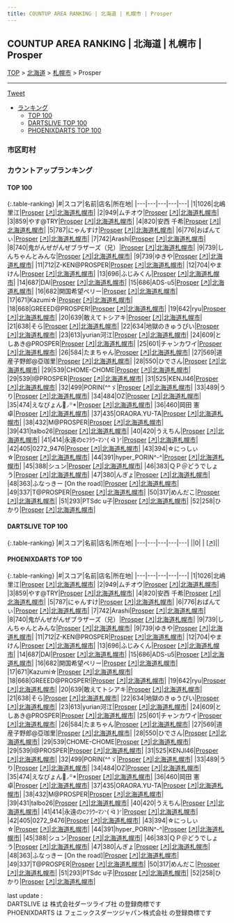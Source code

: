 ```yaml
---
title: COUNTUP AREA RANKING | 北海道 | 札幌市 | Prosper
---
```

## COUNTUP AREA RANKING | 北海道 | 札幌市 | Prosper

[TOP](/darts/rank/) > [北海道](/darts/rank/北海道/) > [札幌市](/darts/rank/北海道/札幌市/) > Prosper

___

<a href="https://twitter.com/share?ref_src=twsrc%5Etfw" data-text="COUNTUP AREA RANKING | 北海道札幌市Prosper" class="twitter-share-button" data-hashtags="DARTSLIVE,PHOENIXDARTS,darts,ダーツ" data-show-count="false">Tweet</a>

* [ランキング](#カウントアップランキング)
    * [TOP 100](#top-100)
    * [DARTSLIVE TOP 100](#dartslive-top-100)
    * [PHOENIXDARTS TOP 100](#phoenixdarts-top-100)

### 市区町村

<ul>

</ul>

### カウントアップランキング

#### TOP 100



{:.table-ranking}
|#|スコア|名前|店名|所在地|
|---|---|---|---|---|
|1|1026|<span class="rank-name-pd">北嶋里江</span>|<a href="/darts/rank/shops/79163.html">Prosper</a> <a href="https://vs.phoenixdarts.com/jp/shop/shopDetailInfo/s_79163?s_seq=79163">[↗]</a>|<a href="/darts/rank/北海道/札幌市">北海道札幌市</a>|
|2|949|<span class="rank-name-pd">ムチオウ</span>|<a href="/darts/rank/shops/79163.html">Prosper</a> <a href="https://vs.phoenixdarts.com/jp/shop/shopDetailInfo/s_79163?s_seq=79163">[↗]</a>|<a href="/darts/rank/北海道/札幌市">北海道札幌市</a>|
|3|859|<span class="rank-name-pd">やす@TRY</span>|<a href="/darts/rank/shops/79163.html">Prosper</a> <a href="https://vs.phoenixdarts.com/jp/shop/shopDetailInfo/s_79163?s_seq=79163">[↗]</a>|<a href="/darts/rank/北海道/札幌市">北海道札幌市</a>|
|4|820|<span class="rank-name-pd">安西 千希</span>|<a href="/darts/rank/shops/79163.html">Prosper</a> <a href="https://vs.phoenixdarts.com/jp/shop/shopDetailInfo/s_79163?s_seq=79163">[↗]</a>|<a href="/darts/rank/北海道/札幌市">北海道札幌市</a>|
|5|787|<span class="rank-name-pd">にゃんすけ</span>|<a href="/darts/rank/shops/79163.html">Prosper</a> <a href="https://vs.phoenixdarts.com/jp/shop/shopDetailInfo/s_79163?s_seq=79163">[↗]</a>|<a href="/darts/rank/北海道/札幌市">北海道札幌市</a>|
|6|776|<span class="rank-name-pd">おぱんてぃ</span>|<a href="/darts/rank/shops/79163.html">Prosper</a> <a href="https://vs.phoenixdarts.com/jp/shop/shopDetailInfo/s_79163?s_seq=79163">[↗]</a>|<a href="/darts/rank/北海道/札幌市">北海道札幌市</a>|
|7|742|<span class="rank-name-pd">Arashi</span>|<a href="/darts/rank/shops/79163.html">Prosper</a> <a href="https://vs.phoenixdarts.com/jp/shop/shopDetailInfo/s_79163?s_seq=79163">[↗]</a>|<a href="/darts/rank/北海道/札幌市">北海道札幌市</a>|
|8|740|<span class="rank-name-pd">鬼がんぜがんぜブラザーズ（兄）</span>|<a href="/darts/rank/shops/79163.html">Prosper</a> <a href="https://vs.phoenixdarts.com/jp/shop/shopDetailInfo/s_79163?s_seq=79163">[↗]</a>|<a href="/darts/rank/北海道/札幌市">北海道札幌市</a>|
|9|739|<span class="rank-name-pd">しんちゃんとみんな</span>|<a href="/darts/rank/shops/79163.html">Prosper</a> <a href="https://vs.phoenixdarts.com/jp/shop/shopDetailInfo/s_79163?s_seq=79163">[↗]</a>|<a href="/darts/rank/北海道/札幌市">北海道札幌市</a>|
|9|739|<span class="rank-name-pd">ゆきや</span>|<a href="/darts/rank/shops/79163.html">Prosper</a> <a href="https://vs.phoenixdarts.com/jp/shop/shopDetailInfo/s_79163?s_seq=79163">[↗]</a>|<a href="/darts/rank/北海道/札幌市">北海道札幌市</a>|
|11|712|<span class="rank-name-pd">Z-KEN@PROSPER</span>|<a href="/darts/rank/shops/79163.html">Prosper</a> <a href="https://vs.phoenixdarts.com/jp/shop/shopDetailInfo/s_79163?s_seq=79163">[↗]</a>|<a href="/darts/rank/北海道/札幌市">北海道札幌市</a>|
|12|704|<span class="rank-name-pd">やまけん</span>|<a href="/darts/rank/shops/79163.html">Prosper</a> <a href="https://vs.phoenixdarts.com/jp/shop/shopDetailInfo/s_79163?s_seq=79163">[↗]</a>|<a href="/darts/rank/北海道/札幌市">北海道札幌市</a>|
|13|696|<span class="rank-name-pd">ふじみくん</span>|<a href="/darts/rank/shops/79163.html">Prosper</a> <a href="https://vs.phoenixdarts.com/jp/shop/shopDetailInfo/s_79163?s_seq=79163">[↗]</a>|<a href="/darts/rank/北海道/札幌市">北海道札幌市</a>|
|14|687|<span class="rank-name-pd">DAI</span>|<a href="/darts/rank/shops/79163.html">Prosper</a> <a href="https://vs.phoenixdarts.com/jp/shop/shopDetailInfo/s_79163?s_seq=79163">[↗]</a>|<a href="/darts/rank/北海道/札幌市">北海道札幌市</a>|
|15|686|<span class="rank-name-pd">ADS-u5</span>|<a href="/darts/rank/shops/79163.html">Prosper</a> <a href="https://vs.phoenixdarts.com/jp/shop/shopDetailInfo/s_79163?s_seq=79163">[↗]</a>|<a href="/darts/rank/北海道/札幌市">北海道札幌市</a>|
|16|682|<span class="rank-name-pd">開国希望ペリー</span>|<a href="/darts/rank/shops/79163.html">Prosper</a> <a href="https://vs.phoenixdarts.com/jp/shop/shopDetailInfo/s_79163?s_seq=79163">[↗]</a>|<a href="/darts/rank/北海道/札幌市">北海道札幌市</a>|
|17|671|<span class="rank-name-pd">Kazumi☆</span>|<a href="/darts/rank/shops/79163.html">Prosper</a> <a href="https://vs.phoenixdarts.com/jp/shop/shopDetailInfo/s_79163?s_seq=79163">[↗]</a>|<a href="/darts/rank/北海道/札幌市">北海道札幌市</a>|
|18|668|<span class="rank-name-pd">GREEED@PROSPER!</span>|<a href="/darts/rank/shops/79163.html">Prosper</a> <a href="https://vs.phoenixdarts.com/jp/shop/shopDetailInfo/s_79163?s_seq=79163">[↗]</a>|<a href="/darts/rank/北海道/札幌市">北海道札幌市</a>|
|19|642|<span class="rank-name-pd">ryu</span>|<a href="/darts/rank/shops/79163.html">Prosper</a> <a href="https://vs.phoenixdarts.com/jp/shop/shopDetailInfo/s_79163?s_seq=79163">[↗]</a>|<a href="/darts/rank/北海道/札幌市">北海道札幌市</a>|
|20|639|<span class="rank-name-pd">敢えてトシアキ</span>|<a href="/darts/rank/shops/79163.html">Prosper</a> <a href="https://vs.phoenixdarts.com/jp/shop/shopDetailInfo/s_79163?s_seq=79163">[↗]</a>|<a href="/darts/rank/北海道/札幌市">北海道札幌市</a>|
|21|638|<span class="rank-name-pd">そら</span>|<a href="/darts/rank/shops/79163.html">Prosper</a> <a href="https://vs.phoenixdarts.com/jp/shop/shopDetailInfo/s_79163?s_seq=79163">[↗]</a>|<a href="/darts/rank/北海道/札幌市">北海道札幌市</a>|
|22|634|<span class="rank-name-pd">地獄のきゅうぴい</span>|<a href="/darts/rank/shops/79163.html">Prosper</a> <a href="https://vs.phoenixdarts.com/jp/shop/shopDetailInfo/s_79163?s_seq=79163">[↗]</a>|<a href="/darts/rank/北海道/札幌市">北海道札幌市</a>|
|23|613|<span class="rank-name-pd">yurian河江</span>|<a href="/darts/rank/shops/79163.html">Prosper</a> <a href="https://vs.phoenixdarts.com/jp/shop/shopDetailInfo/s_79163?s_seq=79163">[↗]</a>|<a href="/darts/rank/北海道/札幌市">北海道札幌市</a>|
|24|609|<span class="rank-name-pd">としあき@PROSPER</span>|<a href="/darts/rank/shops/79163.html">Prosper</a> <a href="https://vs.phoenixdarts.com/jp/shop/shopDetailInfo/s_79163?s_seq=79163">[↗]</a>|<a href="/darts/rank/北海道/札幌市">北海道札幌市</a>|
|25|601|<span class="rank-name-pd">チャンカワイ</span>|<a href="/darts/rank/shops/79163.html">Prosper</a> <a href="https://vs.phoenixdarts.com/jp/shop/shopDetailInfo/s_79163?s_seq=79163">[↗]</a>|<a href="/darts/rank/北海道/札幌市">北海道札幌市</a>|
|26|584|<span class="rank-name-pd">たまちゃん</span>|<a href="/darts/rank/shops/79163.html">Prosper</a> <a href="https://vs.phoenixdarts.com/jp/shop/shopDetailInfo/s_79163?s_seq=79163">[↗]</a>|<a href="/darts/rank/北海道/札幌市">北海道札幌市</a>|
|27|569|<span class="rank-name-pd">道産子野郎@亞珈里</span>|<a href="/darts/rank/shops/79163.html">Prosper</a> <a href="https://vs.phoenixdarts.com/jp/shop/shopDetailInfo/s_79163?s_seq=79163">[↗]</a>|<a href="/darts/rank/北海道/札幌市">北海道札幌市</a>|
|28|550|<span class="rank-name-pd">ひでさん</span>|<a href="/darts/rank/shops/79163.html">Prosper</a> <a href="https://vs.phoenixdarts.com/jp/shop/shopDetailInfo/s_79163?s_seq=79163">[↗]</a>|<a href="/darts/rank/北海道/札幌市">北海道札幌市</a>|
|29|539|<span class="rank-name-pd">CHOME-CHOME</span>|<a href="/darts/rank/shops/79163.html">Prosper</a> <a href="https://vs.phoenixdarts.com/jp/shop/shopDetailInfo/s_79163?s_seq=79163">[↗]</a>|<a href="/darts/rank/北海道/札幌市">北海道札幌市</a>|
|29|539|<span class="rank-name-pd">I@PROSPER</span>|<a href="/darts/rank/shops/79163.html">Prosper</a> <a href="https://vs.phoenixdarts.com/jp/shop/shopDetailInfo/s_79163?s_seq=79163">[↗]</a>|<a href="/darts/rank/北海道/札幌市">北海道札幌市</a>|
|31|525|<span class="rank-name-pd">KENJI46</span>|<a href="/darts/rank/shops/79163.html">Prosper</a> <a href="https://vs.phoenixdarts.com/jp/shop/shopDetailInfo/s_79163?s_seq=79163">[↗]</a>|<a href="/darts/rank/北海道/札幌市">北海道札幌市</a>|
|32|499|<span class="rank-name-pd">PORIN(^^ゞ</span>|<a href="/darts/rank/shops/79163.html">Prosper</a> <a href="https://vs.phoenixdarts.com/jp/shop/shopDetailInfo/s_79163?s_seq=79163">[↗]</a>|<a href="/darts/rank/北海道/札幌市">北海道札幌市</a>|
|33|489|<span class="rank-name-pd">うり</span>|<a href="/darts/rank/shops/79163.html">Prosper</a> <a href="https://vs.phoenixdarts.com/jp/shop/shopDetailInfo/s_79163?s_seq=79163">[↗]</a>|<a href="/darts/rank/北海道/札幌市">北海道札幌市</a>|
|34|484|<span class="rank-name-pd">OZ</span>|<a href="/darts/rank/shops/79163.html">Prosper</a> <a href="https://vs.phoenixdarts.com/jp/shop/shopDetailInfo/s_79163?s_seq=79163">[↗]</a>|<a href="/darts/rank/北海道/札幌市">北海道札幌市</a>|
|35|474|<span class="rank-name-pd">えなぴょん🐰⸝꙳*</span>|<a href="/darts/rank/shops/79163.html">Prosper</a> <a href="https://vs.phoenixdarts.com/jp/shop/shopDetailInfo/s_79163?s_seq=79163">[↗]</a>|<a href="/darts/rank/北海道/札幌市">北海道札幌市</a>|
|36|460|<span class="rank-name-pd"><span class="pro-icon-pd"></span>岡田 憲卓</span>|<a href="/darts/rank/shops/79163.html">Prosper</a> <a href="https://vs.phoenixdarts.com/jp/shop/shopDetailInfo/s_79163?s_seq=79163">[↗]</a>|<a href="/darts/rank/北海道/札幌市">北海道札幌市</a>|
|37|435|<span class="rank-name-pd">ORAORA.YU-TA</span>|<a href="/darts/rank/shops/79163.html">Prosper</a> <a href="https://vs.phoenixdarts.com/jp/shop/shopDetailInfo/s_79163?s_seq=79163">[↗]</a>|<a href="/darts/rank/北海道/札幌市">北海道札幌市</a>|
|38|432|<span class="rank-name-pd">M@PROSPER</span>|<a href="/darts/rank/shops/79163.html">Prosper</a> <a href="https://vs.phoenixdarts.com/jp/shop/shopDetailInfo/s_79163?s_seq=79163">[↗]</a>|<a href="/darts/rank/北海道/札幌市">北海道札幌市</a>|
|39|431|<span class="rank-name-pd">talbo26</span>|<a href="/darts/rank/shops/79163.html">Prosper</a> <a href="https://vs.phoenixdarts.com/jp/shop/shopDetailInfo/s_79163?s_seq=79163">[↗]</a>|<a href="/darts/rank/北海道/札幌市">北海道札幌市</a>|
|40|420|<span class="rank-name-pd">うえちん</span>|<a href="/darts/rank/shops/79163.html">Prosper</a> <a href="https://vs.phoenixdarts.com/jp/shop/shopDetailInfo/s_79163?s_seq=79163">[↗]</a>|<a href="/darts/rank/北海道/札幌市">北海道札幌市</a>|
|41|414|<span class="rank-name-pd">永遠のcﾌﾗｳｰﾏﾝᐠ( ᐛ )ᐟ</span>|<a href="/darts/rank/shops/79163.html">Prosper</a> <a href="https://vs.phoenixdarts.com/jp/shop/shopDetailInfo/s_79163?s_seq=79163">[↗]</a>|<a href="/darts/rank/北海道/札幌市">北海道札幌市</a>|
|42|405|<span class="rank-name-pd">0272_9476</span>|<a href="/darts/rank/shops/79163.html">Prosper</a> <a href="https://vs.phoenixdarts.com/jp/shop/shopDetailInfo/s_79163?s_seq=79163">[↗]</a>|<a href="/darts/rank/北海道/札幌市">北海道札幌市</a>|
|43|394|<span class="rank-name-pd">☆にっしぃ☆</span>|<a href="/darts/rank/shops/79163.html">Prosper</a> <a href="https://vs.phoenixdarts.com/jp/shop/shopDetailInfo/s_79163?s_seq=79163">[↗]</a>|<a href="/darts/rank/北海道/札幌市">北海道札幌市</a>|
|44|391|<span class="rank-name-pd">hyper_PORIN^-^</span>|<a href="/darts/rank/shops/79163.html">Prosper</a> <a href="https://vs.phoenixdarts.com/jp/shop/shopDetailInfo/s_79163?s_seq=79163">[↗]</a>|<a href="/darts/rank/北海道/札幌市">北海道札幌市</a>|
|45|388|<span class="rank-name-pd">シュン</span>|<a href="/darts/rank/shops/79163.html">Prosper</a> <a href="https://vs.phoenixdarts.com/jp/shop/shopDetailInfo/s_79163?s_seq=79163">[↗]</a>|<a href="/darts/rank/北海道/札幌市">北海道札幌市</a>|
|46|383|<span class="rank-name-pd">ＱＰ＠どうでしょう</span>|<a href="/darts/rank/shops/79163.html">Prosper</a> <a href="https://vs.phoenixdarts.com/jp/shop/shopDetailInfo/s_79163?s_seq=79163">[↗]</a>|<a href="/darts/rank/北海道/札幌市">北海道札幌市</a>|
|47|380|<span class="rank-name-pd">んぎょ</span>|<a href="/darts/rank/shops/79163.html">Prosper</a> <a href="https://vs.phoenixdarts.com/jp/shop/shopDetailInfo/s_79163?s_seq=79163">[↗]</a>|<a href="/darts/rank/北海道/札幌市">北海道札幌市</a>|
|48|363|<span class="rank-name-pd">ふなっきー [On the road]</span>|<a href="/darts/rank/shops/79163.html">Prosper</a> <a href="https://vs.phoenixdarts.com/jp/shop/shopDetailInfo/s_79163?s_seq=79163">[↗]</a>|<a href="/darts/rank/北海道/札幌市">北海道札幌市</a>|
|49|337|<span class="rank-name-pd">T@PROSPER</span>|<a href="/darts/rank/shops/79163.html">Prosper</a> <a href="https://vs.phoenixdarts.com/jp/shop/shopDetailInfo/s_79163?s_seq=79163">[↗]</a>|<a href="/darts/rank/北海道/札幌市">北海道札幌市</a>|
|50|317|<span class="rank-name-pd">めんだこ</span>|<a href="/darts/rank/shops/79163.html">Prosper</a> <a href="https://vs.phoenixdarts.com/jp/shop/shopDetailInfo/s_79163?s_seq=79163">[↗]</a>|<a href="/darts/rank/北海道/札幌市">北海道札幌市</a>|
|51|293|<span class="rank-name-pd">PTSdc u子</span>|<a href="/darts/rank/shops/79163.html">Prosper</a> <a href="https://vs.phoenixdarts.com/jp/shop/shopDetailInfo/s_79163?s_seq=79163">[↗]</a>|<a href="/darts/rank/北海道/札幌市">北海道札幌市</a>|
|52|258|<span class="rank-name-pd">ひかり</span>|<a href="/darts/rank/shops/79163.html">Prosper</a> <a href="https://vs.phoenixdarts.com/jp/shop/shopDetailInfo/s_79163?s_seq=79163">[↗]</a>|<a href="/darts/rank/北海道/札幌市">北海道札幌市</a>|


#### DARTSLIVE TOP 100



{:.table-ranking}
|#|スコア|名前|店名|所在地|
|---|---|---|---|---|
||0|<span class="rank-name-dl"> </span>|<a href="/darts/rank/shops/.html"></a> <a href="">[↗]</a>|<a href="/darts/rank//"></a>|


#### PHOENIXDARTS TOP 100



{:.table-ranking}
|#|スコア|名前|店名|所在地|
|---|---|---|---|---|
|1|1026|<span class="rank-name-pd">北嶋里江</span>|<a href="/darts/rank/shops/79163.html">Prosper</a> <a href="https://vs.phoenixdarts.com/jp/shop/shopDetailInfo/s_79163?s_seq=79163">[↗]</a>|<a href="/darts/rank/北海道/札幌市">北海道札幌市</a>|
|2|949|<span class="rank-name-pd">ムチオウ</span>|<a href="/darts/rank/shops/79163.html">Prosper</a> <a href="https://vs.phoenixdarts.com/jp/shop/shopDetailInfo/s_79163?s_seq=79163">[↗]</a>|<a href="/darts/rank/北海道/札幌市">北海道札幌市</a>|
|3|859|<span class="rank-name-pd">やす@TRY</span>|<a href="/darts/rank/shops/79163.html">Prosper</a> <a href="https://vs.phoenixdarts.com/jp/shop/shopDetailInfo/s_79163?s_seq=79163">[↗]</a>|<a href="/darts/rank/北海道/札幌市">北海道札幌市</a>|
|4|820|<span class="rank-name-pd">安西 千希</span>|<a href="/darts/rank/shops/79163.html">Prosper</a> <a href="https://vs.phoenixdarts.com/jp/shop/shopDetailInfo/s_79163?s_seq=79163">[↗]</a>|<a href="/darts/rank/北海道/札幌市">北海道札幌市</a>|
|5|787|<span class="rank-name-pd">にゃんすけ</span>|<a href="/darts/rank/shops/79163.html">Prosper</a> <a href="https://vs.phoenixdarts.com/jp/shop/shopDetailInfo/s_79163?s_seq=79163">[↗]</a>|<a href="/darts/rank/北海道/札幌市">北海道札幌市</a>|
|6|776|<span class="rank-name-pd">おぱんてぃ</span>|<a href="/darts/rank/shops/79163.html">Prosper</a> <a href="https://vs.phoenixdarts.com/jp/shop/shopDetailInfo/s_79163?s_seq=79163">[↗]</a>|<a href="/darts/rank/北海道/札幌市">北海道札幌市</a>|
|7|742|<span class="rank-name-pd">Arashi</span>|<a href="/darts/rank/shops/79163.html">Prosper</a> <a href="https://vs.phoenixdarts.com/jp/shop/shopDetailInfo/s_79163?s_seq=79163">[↗]</a>|<a href="/darts/rank/北海道/札幌市">北海道札幌市</a>|
|8|740|<span class="rank-name-pd">鬼がんぜがんぜブラザーズ（兄）</span>|<a href="/darts/rank/shops/79163.html">Prosper</a> <a href="https://vs.phoenixdarts.com/jp/shop/shopDetailInfo/s_79163?s_seq=79163">[↗]</a>|<a href="/darts/rank/北海道/札幌市">北海道札幌市</a>|
|9|739|<span class="rank-name-pd">しんちゃんとみんな</span>|<a href="/darts/rank/shops/79163.html">Prosper</a> <a href="https://vs.phoenixdarts.com/jp/shop/shopDetailInfo/s_79163?s_seq=79163">[↗]</a>|<a href="/darts/rank/北海道/札幌市">北海道札幌市</a>|
|9|739|<span class="rank-name-pd">ゆきや</span>|<a href="/darts/rank/shops/79163.html">Prosper</a> <a href="https://vs.phoenixdarts.com/jp/shop/shopDetailInfo/s_79163?s_seq=79163">[↗]</a>|<a href="/darts/rank/北海道/札幌市">北海道札幌市</a>|
|11|712|<span class="rank-name-pd">Z-KEN@PROSPER</span>|<a href="/darts/rank/shops/79163.html">Prosper</a> <a href="https://vs.phoenixdarts.com/jp/shop/shopDetailInfo/s_79163?s_seq=79163">[↗]</a>|<a href="/darts/rank/北海道/札幌市">北海道札幌市</a>|
|12|704|<span class="rank-name-pd">やまけん</span>|<a href="/darts/rank/shops/79163.html">Prosper</a> <a href="https://vs.phoenixdarts.com/jp/shop/shopDetailInfo/s_79163?s_seq=79163">[↗]</a>|<a href="/darts/rank/北海道/札幌市">北海道札幌市</a>|
|13|696|<span class="rank-name-pd">ふじみくん</span>|<a href="/darts/rank/shops/79163.html">Prosper</a> <a href="https://vs.phoenixdarts.com/jp/shop/shopDetailInfo/s_79163?s_seq=79163">[↗]</a>|<a href="/darts/rank/北海道/札幌市">北海道札幌市</a>|
|14|687|<span class="rank-name-pd">DAI</span>|<a href="/darts/rank/shops/79163.html">Prosper</a> <a href="https://vs.phoenixdarts.com/jp/shop/shopDetailInfo/s_79163?s_seq=79163">[↗]</a>|<a href="/darts/rank/北海道/札幌市">北海道札幌市</a>|
|15|686|<span class="rank-name-pd">ADS-u5</span>|<a href="/darts/rank/shops/79163.html">Prosper</a> <a href="https://vs.phoenixdarts.com/jp/shop/shopDetailInfo/s_79163?s_seq=79163">[↗]</a>|<a href="/darts/rank/北海道/札幌市">北海道札幌市</a>|
|16|682|<span class="rank-name-pd">開国希望ペリー</span>|<a href="/darts/rank/shops/79163.html">Prosper</a> <a href="https://vs.phoenixdarts.com/jp/shop/shopDetailInfo/s_79163?s_seq=79163">[↗]</a>|<a href="/darts/rank/北海道/札幌市">北海道札幌市</a>|
|17|671|<span class="rank-name-pd">Kazumi☆</span>|<a href="/darts/rank/shops/79163.html">Prosper</a> <a href="https://vs.phoenixdarts.com/jp/shop/shopDetailInfo/s_79163?s_seq=79163">[↗]</a>|<a href="/darts/rank/北海道/札幌市">北海道札幌市</a>|
|18|668|<span class="rank-name-pd">GREEED@PROSPER!</span>|<a href="/darts/rank/shops/79163.html">Prosper</a> <a href="https://vs.phoenixdarts.com/jp/shop/shopDetailInfo/s_79163?s_seq=79163">[↗]</a>|<a href="/darts/rank/北海道/札幌市">北海道札幌市</a>|
|19|642|<span class="rank-name-pd">ryu</span>|<a href="/darts/rank/shops/79163.html">Prosper</a> <a href="https://vs.phoenixdarts.com/jp/shop/shopDetailInfo/s_79163?s_seq=79163">[↗]</a>|<a href="/darts/rank/北海道/札幌市">北海道札幌市</a>|
|20|639|<span class="rank-name-pd">敢えてトシアキ</span>|<a href="/darts/rank/shops/79163.html">Prosper</a> <a href="https://vs.phoenixdarts.com/jp/shop/shopDetailInfo/s_79163?s_seq=79163">[↗]</a>|<a href="/darts/rank/北海道/札幌市">北海道札幌市</a>|
|21|638|<span class="rank-name-pd">そら</span>|<a href="/darts/rank/shops/79163.html">Prosper</a> <a href="https://vs.phoenixdarts.com/jp/shop/shopDetailInfo/s_79163?s_seq=79163">[↗]</a>|<a href="/darts/rank/北海道/札幌市">北海道札幌市</a>|
|22|634|<span class="rank-name-pd">地獄のきゅうぴい</span>|<a href="/darts/rank/shops/79163.html">Prosper</a> <a href="https://vs.phoenixdarts.com/jp/shop/shopDetailInfo/s_79163?s_seq=79163">[↗]</a>|<a href="/darts/rank/北海道/札幌市">北海道札幌市</a>|
|23|613|<span class="rank-name-pd">yurian河江</span>|<a href="/darts/rank/shops/79163.html">Prosper</a> <a href="https://vs.phoenixdarts.com/jp/shop/shopDetailInfo/s_79163?s_seq=79163">[↗]</a>|<a href="/darts/rank/北海道/札幌市">北海道札幌市</a>|
|24|609|<span class="rank-name-pd">としあき@PROSPER</span>|<a href="/darts/rank/shops/79163.html">Prosper</a> <a href="https://vs.phoenixdarts.com/jp/shop/shopDetailInfo/s_79163?s_seq=79163">[↗]</a>|<a href="/darts/rank/北海道/札幌市">北海道札幌市</a>|
|25|601|<span class="rank-name-pd">チャンカワイ</span>|<a href="/darts/rank/shops/79163.html">Prosper</a> <a href="https://vs.phoenixdarts.com/jp/shop/shopDetailInfo/s_79163?s_seq=79163">[↗]</a>|<a href="/darts/rank/北海道/札幌市">北海道札幌市</a>|
|26|584|<span class="rank-name-pd">たまちゃん</span>|<a href="/darts/rank/shops/79163.html">Prosper</a> <a href="https://vs.phoenixdarts.com/jp/shop/shopDetailInfo/s_79163?s_seq=79163">[↗]</a>|<a href="/darts/rank/北海道/札幌市">北海道札幌市</a>|
|27|569|<span class="rank-name-pd">道産子野郎@亞珈里</span>|<a href="/darts/rank/shops/79163.html">Prosper</a> <a href="https://vs.phoenixdarts.com/jp/shop/shopDetailInfo/s_79163?s_seq=79163">[↗]</a>|<a href="/darts/rank/北海道/札幌市">北海道札幌市</a>|
|28|550|<span class="rank-name-pd">ひでさん</span>|<a href="/darts/rank/shops/79163.html">Prosper</a> <a href="https://vs.phoenixdarts.com/jp/shop/shopDetailInfo/s_79163?s_seq=79163">[↗]</a>|<a href="/darts/rank/北海道/札幌市">北海道札幌市</a>|
|29|539|<span class="rank-name-pd">CHOME-CHOME</span>|<a href="/darts/rank/shops/79163.html">Prosper</a> <a href="https://vs.phoenixdarts.com/jp/shop/shopDetailInfo/s_79163?s_seq=79163">[↗]</a>|<a href="/darts/rank/北海道/札幌市">北海道札幌市</a>|
|29|539|<span class="rank-name-pd">I@PROSPER</span>|<a href="/darts/rank/shops/79163.html">Prosper</a> <a href="https://vs.phoenixdarts.com/jp/shop/shopDetailInfo/s_79163?s_seq=79163">[↗]</a>|<a href="/darts/rank/北海道/札幌市">北海道札幌市</a>|
|31|525|<span class="rank-name-pd">KENJI46</span>|<a href="/darts/rank/shops/79163.html">Prosper</a> <a href="https://vs.phoenixdarts.com/jp/shop/shopDetailInfo/s_79163?s_seq=79163">[↗]</a>|<a href="/darts/rank/北海道/札幌市">北海道札幌市</a>|
|32|499|<span class="rank-name-pd">PORIN(^^ゞ</span>|<a href="/darts/rank/shops/79163.html">Prosper</a> <a href="https://vs.phoenixdarts.com/jp/shop/shopDetailInfo/s_79163?s_seq=79163">[↗]</a>|<a href="/darts/rank/北海道/札幌市">北海道札幌市</a>|
|33|489|<span class="rank-name-pd">うり</span>|<a href="/darts/rank/shops/79163.html">Prosper</a> <a href="https://vs.phoenixdarts.com/jp/shop/shopDetailInfo/s_79163?s_seq=79163">[↗]</a>|<a href="/darts/rank/北海道/札幌市">北海道札幌市</a>|
|34|484|<span class="rank-name-pd">OZ</span>|<a href="/darts/rank/shops/79163.html">Prosper</a> <a href="https://vs.phoenixdarts.com/jp/shop/shopDetailInfo/s_79163?s_seq=79163">[↗]</a>|<a href="/darts/rank/北海道/札幌市">北海道札幌市</a>|
|35|474|<span class="rank-name-pd">えなぴょん🐰⸝꙳*</span>|<a href="/darts/rank/shops/79163.html">Prosper</a> <a href="https://vs.phoenixdarts.com/jp/shop/shopDetailInfo/s_79163?s_seq=79163">[↗]</a>|<a href="/darts/rank/北海道/札幌市">北海道札幌市</a>|
|36|460|<span class="rank-name-pd"><span class="pro-icon-pd"></span>岡田 憲卓</span>|<a href="/darts/rank/shops/79163.html">Prosper</a> <a href="https://vs.phoenixdarts.com/jp/shop/shopDetailInfo/s_79163?s_seq=79163">[↗]</a>|<a href="/darts/rank/北海道/札幌市">北海道札幌市</a>|
|37|435|<span class="rank-name-pd">ORAORA.YU-TA</span>|<a href="/darts/rank/shops/79163.html">Prosper</a> <a href="https://vs.phoenixdarts.com/jp/shop/shopDetailInfo/s_79163?s_seq=79163">[↗]</a>|<a href="/darts/rank/北海道/札幌市">北海道札幌市</a>|
|38|432|<span class="rank-name-pd">M@PROSPER</span>|<a href="/darts/rank/shops/79163.html">Prosper</a> <a href="https://vs.phoenixdarts.com/jp/shop/shopDetailInfo/s_79163?s_seq=79163">[↗]</a>|<a href="/darts/rank/北海道/札幌市">北海道札幌市</a>|
|39|431|<span class="rank-name-pd">talbo26</span>|<a href="/darts/rank/shops/79163.html">Prosper</a> <a href="https://vs.phoenixdarts.com/jp/shop/shopDetailInfo/s_79163?s_seq=79163">[↗]</a>|<a href="/darts/rank/北海道/札幌市">北海道札幌市</a>|
|40|420|<span class="rank-name-pd">うえちん</span>|<a href="/darts/rank/shops/79163.html">Prosper</a> <a href="https://vs.phoenixdarts.com/jp/shop/shopDetailInfo/s_79163?s_seq=79163">[↗]</a>|<a href="/darts/rank/北海道/札幌市">北海道札幌市</a>|
|41|414|<span class="rank-name-pd">永遠のcﾌﾗｳｰﾏﾝᐠ( ᐛ )ᐟ</span>|<a href="/darts/rank/shops/79163.html">Prosper</a> <a href="https://vs.phoenixdarts.com/jp/shop/shopDetailInfo/s_79163?s_seq=79163">[↗]</a>|<a href="/darts/rank/北海道/札幌市">北海道札幌市</a>|
|42|405|<span class="rank-name-pd">0272_9476</span>|<a href="/darts/rank/shops/79163.html">Prosper</a> <a href="https://vs.phoenixdarts.com/jp/shop/shopDetailInfo/s_79163?s_seq=79163">[↗]</a>|<a href="/darts/rank/北海道/札幌市">北海道札幌市</a>|
|43|394|<span class="rank-name-pd">☆にっしぃ☆</span>|<a href="/darts/rank/shops/79163.html">Prosper</a> <a href="https://vs.phoenixdarts.com/jp/shop/shopDetailInfo/s_79163?s_seq=79163">[↗]</a>|<a href="/darts/rank/北海道/札幌市">北海道札幌市</a>|
|44|391|<span class="rank-name-pd">hyper_PORIN^-^</span>|<a href="/darts/rank/shops/79163.html">Prosper</a> <a href="https://vs.phoenixdarts.com/jp/shop/shopDetailInfo/s_79163?s_seq=79163">[↗]</a>|<a href="/darts/rank/北海道/札幌市">北海道札幌市</a>|
|45|388|<span class="rank-name-pd">シュン</span>|<a href="/darts/rank/shops/79163.html">Prosper</a> <a href="https://vs.phoenixdarts.com/jp/shop/shopDetailInfo/s_79163?s_seq=79163">[↗]</a>|<a href="/darts/rank/北海道/札幌市">北海道札幌市</a>|
|46|383|<span class="rank-name-pd">ＱＰ＠どうでしょう</span>|<a href="/darts/rank/shops/79163.html">Prosper</a> <a href="https://vs.phoenixdarts.com/jp/shop/shopDetailInfo/s_79163?s_seq=79163">[↗]</a>|<a href="/darts/rank/北海道/札幌市">北海道札幌市</a>|
|47|380|<span class="rank-name-pd">んぎょ</span>|<a href="/darts/rank/shops/79163.html">Prosper</a> <a href="https://vs.phoenixdarts.com/jp/shop/shopDetailInfo/s_79163?s_seq=79163">[↗]</a>|<a href="/darts/rank/北海道/札幌市">北海道札幌市</a>|
|48|363|<span class="rank-name-pd">ふなっきー [On the road]</span>|<a href="/darts/rank/shops/79163.html">Prosper</a> <a href="https://vs.phoenixdarts.com/jp/shop/shopDetailInfo/s_79163?s_seq=79163">[↗]</a>|<a href="/darts/rank/北海道/札幌市">北海道札幌市</a>|
|49|337|<span class="rank-name-pd">T@PROSPER</span>|<a href="/darts/rank/shops/79163.html">Prosper</a> <a href="https://vs.phoenixdarts.com/jp/shop/shopDetailInfo/s_79163?s_seq=79163">[↗]</a>|<a href="/darts/rank/北海道/札幌市">北海道札幌市</a>|
|50|317|<span class="rank-name-pd">めんだこ</span>|<a href="/darts/rank/shops/79163.html">Prosper</a> <a href="https://vs.phoenixdarts.com/jp/shop/shopDetailInfo/s_79163?s_seq=79163">[↗]</a>|<a href="/darts/rank/北海道/札幌市">北海道札幌市</a>|
|51|293|<span class="rank-name-pd">PTSdc u子</span>|<a href="/darts/rank/shops/79163.html">Prosper</a> <a href="https://vs.phoenixdarts.com/jp/shop/shopDetailInfo/s_79163?s_seq=79163">[↗]</a>|<a href="/darts/rank/北海道/札幌市">北海道札幌市</a>|
|52|258|<span class="rank-name-pd">ひかり</span>|<a href="/darts/rank/shops/79163.html">Prosper</a> <a href="https://vs.phoenixdarts.com/jp/shop/shopDetailInfo/s_79163?s_seq=79163">[↗]</a>|<a href="/darts/rank/北海道/札幌市">北海道札幌市</a>|


<div class="footer border-top border-gray-light mt-5 pt-3 text-right text-gray">
    last update : <span style="font-weight: italic" id="foot_last_modified"></span><br />
    DARTSLIVE は 株式会社ダーツライブ社 の登録商標です<br />
    PHOENIXDARTS は フェニックスダーツジャパン株式会社 の登録商標です<br />
</div>

<script src="https://cdnjs.cloudflare.com/ajax/libs/jquery.tablesorter/2.31.3/js/jquery.tablesorter.min.js" integrity="sha512-qzgd5cYSZcosqpzpn7zF2ZId8f/8CHmFKZ8j7mU4OUXTNRd5g+ZHBPsgKEwoqxCtdQvExE5LprwwPAgoicguNg==" crossorigin="anonymous" referrerpolicy="no-referrer"></script>
<link rel="stylesheet" href="https://cdnjs.cloudflare.com/ajax/libs/jquery.tablesorter/2.31.3/css/theme.default.min.css" integrity="sha512-wghhOJkjQX0Lh3NSWvNKeZ0ZpNn+SPVXX1Qyc9OCaogADktxrBiBdKGDoqVUOyhStvMBmJQ8ZdMHiR3wuEq8+w==" crossorigin="anonymous" referrerpolicy="no-referrer" />
<script>
$(function() {
    $(".table-ranking").tablesorter({sortList:[[0, 0]]});
    $("#foot_last_modified").text(formatDate(new Date(document.lastModified), 'yyyy-MM-dd HH:mm:ss'));
});
</script>

<script async src="https://platform.twitter.com/widgets.js" charset="utf-8"></script>